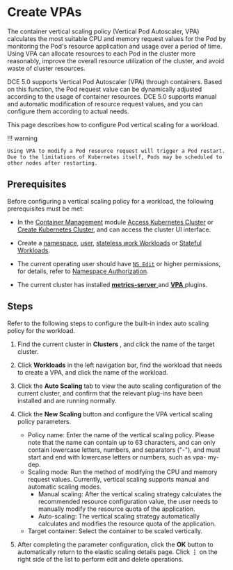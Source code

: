 # Create VPAs

The container vertical scaling policy (Vertical Pod Autoscaler, VPA) calculates the most suitable CPU and memory request values ​​for the Pod by monitoring the Pod's resource application and usage over a period of time. Using VPA can allocate resources to each Pod in the cluster more reasonably, improve the overall resource utilization of the cluster, and avoid waste of cluster resources.

DCE 5.0 supports Vertical Pod Autoscaler (VPA) through containers. Based on this function, the Pod request value can be dynamically adjusted according to the usage of container resources. DCE 5.0 supports manual and automatic modification of resource request values, and you can configure them according to actual needs.

This page describes how to configure Pod vertical scaling for a workload.

!!! warning

    Using VPA to modify a Pod resource request will trigger a Pod restart. Due to the limitations of Kubernetes itself, Pods may be scheduled to other nodes after restarting.

## Prerequisites

Before configuring a vertical scaling policy for a workload, the following prerequisites must be met:

- In the [Container Management](../../intro/index.md) module [Access Kubernetes Cluster](../clusters/integrate-cluster.md) or [Create Kubernetes Cluster](../clusters/create-cluster.md), and can access the cluster UI interface.

- Create a [namespace](../namespaces/createns.md), [user](../../../ghippo/user-guide/access-control/user.md), [stateless work Workloads](../workloads/create-deployment.md) or [Stateful Workloads](../workloads/create-statefulset.md).

- The current operating user should have [`NS Edit`](../permissions/permission-brief.md#ns-edit) or higher permissions, for details, refer to [Namespace Authorization](../namespaces/createns.md).

- The current cluster has installed [ __metrics-server__ ](install-metrics-server.md) and [ __VPA__ ](install-vpa.md) plugins.

## Steps

Refer to the following steps to configure the built-in index auto scaling policy for the workload.

1. Find the current cluster in __Clusters__ , and click the name of the target cluster.

    

2. Click __Workloads__ in the left navigation bar, find the workload that needs to create a VPA, and click the name of the workload.

    

3. Click the __Auto Scaling__ tab to view the auto scaling configuration of the current cluster, and confirm that the relevant plug-ins have been installed and are running normally.

    

4. Click the __New Scaling__ button and configure the VPA vertical scaling policy parameters.

    

    - Policy name: Enter the name of the vertical scaling policy. Please note that the name can contain up to 63 characters, and can only contain lowercase letters, numbers, and separators ("-"), and must start and end with lowercase letters or numbers, such as vpa- my-dep.
    - Scaling mode: Run the method of modifying the CPU and memory request values. Currently, vertical scaling supports manual and automatic scaling modes.
        - Manual scaling: After the vertical scaling strategy calculates the recommended resource configuration value, the user needs to manually modify the resource quota of the application.
        - Auto-scaling: The vertical scaling strategy automatically calculates and modifies the resource quota of the application.
    - Target container: Select the container to be scaled vertically.

5. After completing the parameter configuration, click the __OK__ button to automatically return to the elastic scaling details page. Click __⋮__ on the right side of the list to perform edit and delete operations.

    